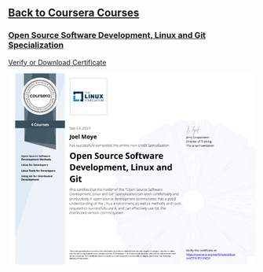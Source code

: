 ## [Back to Coursera Courses](/README.md)
### [Open Source Software Development, Linux and Git Specialization](https://www.coursera.org/specializations/oss-development-linux-git)
[Verify or Download Certificate](https://www.coursera.org/account/accomplishments/professional-cert/7Z4LRSY4NQJY)

![](7Z4LRSY4NQJY.png)